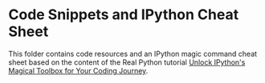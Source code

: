 # Code Snippets and IPython Cheat Sheet

This folder contains code resources and an IPython magic command cheat sheet based on the content of the Real Python tutorial [Unlock IPython's Magical Toolbox for Your Coding Journey](https://realpython.com/ipython-interactive-python-shell/).
